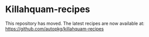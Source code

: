 # Killahquam-recipes

This repository has moved.
The latest recipes are now available at:
https://github.com/autopkg/killahquam-recipes
